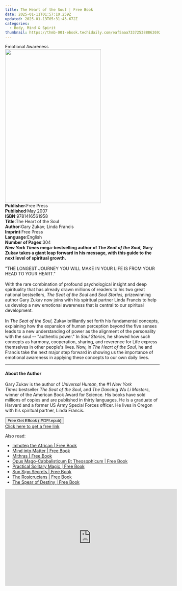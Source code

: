 ```yaml
---
title: The Heart of the Soul | Free Book
date: 2025-01-11T01:57:10.259Z
updated: 2025-01-13T05:31:43.672Z
categories:
  - Body, Mind & Spirit
thumbnail: https://thmb-001-ebook.techidaily.com/eaf5aaa7337253888626927cb16cca106c3df6ba53aa502373b637d9990012cc.jpg
---
```

<main id="book-container">
  <div class="flex flex-col">
    <div class="book-brief flex-1 py-6 px-4 sm:p-6 md:py-10 md:px-8">
      <!-- brief-->
      <div class="book-brief-main">Emotional Awareness</div>
    </div>
    <div
      class="book-meta-info flex-1 grid gap-4 col-start-1 col-end-3 row-start-1 sm:mb-6 sm:grid-cols-4 lg:gap-6 lg:col-start-2 lg:row-end-6 lg:row-span-6 lg:mb-0"
    >
      <div
        class="book-meta-info-left place-content-center mt-4 p-4 text-sm leading-6 col-start-2 col-span-2 dark:text-slate-400"
      >
        <img
          class="w-full h-500 object-cover rounded-lg sm:h-255 sm:col-span-2 lg:col-span-full"
          src="https://img-001-ebook.techidaily.com/d2ed284932bae3a49bcf5f7b362254e52d958558ed0d18ebe21ddf117c3d6b3c.jpg"
          alt=""
          width="312"
          height="500"
        />
      </div>
      <div
        class="book-meta-info-right mt-2 col-start-1 row-start-2 col-span-3 self-center"
      >
        <!-- meta data  -->
        <div class="flex flex-col px-4 md:px-8">
          <div class="flex-1">
            <strong>Publisher</strong>:<span class="px-2">Free Press</span>
          </div>
          <div class="flex-1">
            <strong>Published</strong>:<span class="px-2">May 2007</span>
          </div>
          <div class="flex-1">
            <strong>ISBN</strong>:<span class="px-2">9781416561958</span>
          </div>
          <div class="flex-1">
            <strong>Title</strong>:<span class="px-2"
              >The Heart of the Soul</span
            >
          </div>
          <div class="flex-1">
            <strong>Author</strong>:<span class="px-2"
              >Gary Zukav; Linda Francis</span
            >
          </div>
          <div class="flex-1">
            <strong>Imprint</strong>:<span class="px-2">Free Press</span>
          </div>
          <div class="flex-1">
            <strong>Language</strong>:<span class="px-2">English</span>
          </div>
          <div class="flex-1">
            <strong>Number of Pages</strong>:<span class="px-2">304</span>
          </div>
        </div>
      </div>
    </div>
    <div class="book-description flex-1 py-6 px-4 sm:p-6 md:py-10 md:px-8">
      <div class="book-description-main">
        <div accordion-content="" id="description">
          <b
            ><i>New York Times </i>mega-bestselling author of
            <i>The Seat of the Soul</i>, Gary Zukav takes a giant leap forward
            in his message, with this guide to the next level of spiritual
            growth.</b
          ><br /><br />"THE LONGEST JOURNEY YOU WILL MAKE IN YOUR LIFE IS FROM
          YOUR HEAD TO YOUR HEART."<br />
          <br />With the rare combination of profound psychological insight and
          deep spirituality that has already drawn millions of readers to his
          two great national bestsellers, <i>The Seat of the Soul</i> and
          <i>Soul Stories,</i> prizewinning author Gary Zukav now joins with his
          spiritual partner Linda Francis to help us develop a new emotional
          awareness that is central to our spiritual development.<br />
          <br />In <i>The Seat of the Soul,</i> Zukav brilliantly set forth his
          fundamental concepts, explaining how the expansion of human perception
          beyond the five senses leads to a new understanding of power as the
          alignment of the personality with the soul -- "authentic power." In
          <i>Soul Stories,</i> he showed how such concepts as harmony,
          cooperation, sharing, and reverence for Life express themselves in
          other people's lives. Now, in <i>The Heart of the Soul,</i> he and
          Francis take the next major step forward in showing us the importance
          of emotional awareness in applying these concepts to our own daily
          lives.
        </div>
        <div class="accordion-fader"></div>
      </div>
    </div>
    <div class="book-excerpts flex-1 py-6 px-4 sm:p-6 md:py-10 md:px-8">
      <!-- excerpts-->
      <div class="book-excerpts-main">
        <hr />
        <h4 class="placeholder placeholder-heading">
          <span>About the Author</span>
        </h4>
        <p>
          Gary Zukav is the author of&nbsp;<i>Universal Human</i>,&nbsp;the
          #1&nbsp;<i>New York Times</i>&nbsp;bestseller<i>&nbsp;The</i>&nbsp;<i
            >Seat of the Soul</i
          >, and&nbsp;<i>The Dancing Wu Li&nbsp;Masters</i>, winner of the
          American Book Award for Science. His books have sold millions of
          copies and are published in thirty languages. He is a graduate of
          Harvard and a former US Army Special Forces officer. He lives in
          Oregon with his spiritual partner, Linda Francis.
        </p>
      </div>
    </div>
    <div
      class="book-about-author flex-1 py-6 px-4 sm:p-6 md:py-10 md:px-8"
    ></div>
    <div class="book-free-get flex-1 py-6 px-4 sm:p-6 md:py-10 md:px-8">
      <button
        id="btn-free-get"
        class="bg-blue-500 hover:bg-blue-700 text-white font-bold py-2 px-4 rounded"
      >
        Free Get EBook (.PDF/.epub)
      </button>
      <div id="countdown-display" class="px-2 text-lg mt-2"></div>
      <a
        id="free-link"
        class="hidden bg-blue-500 hover:bg-blue-700 text-white font-bold py-2 px-4 rounded"
        href="https://www.ebooks.com/en-us/book/292630/the-heart-of-the-soul/gary-zukav/"
        target="_blank"
        >Click here to get a free link</a
      >
    </div>
    <script>
      let countdownTime = 0;
      let countdownInterval = null;
      document
        .getElementById('btn-free-get')
        .addEventListener('click', startCountdown);
      function startCountdown() {
        countdownTime = new Date().getTime() + 60000 * 3;
        countdownInterval = setInterval(updateCountdown, 1000);
        document.getElementById('btn-free-get').disabled = true;
        document
          .getElementById('btn-free-get')
          .classList.add('bg-gray-500', 'cursor-not-allowed');
      }
      function updateCountdown() {
        let currentTime = new Date().getTime();
        let timeLeft = countdownTime - currentTime;
        let secondsLeft = Math.floor(timeLeft / 1000);
        document.getElementById('countdown-display').innerHTML =
          `Remaining time: ${secondsLeft} seconds.`;
        if (secondsLeft <= 0) {
          clearInterval(countdownInterval);
          document.getElementById('btn-free-get').classList.add('hidden');
          document.getElementById('free-link').classList.remove('hidden');
          document.getElementById('countdown-display').innerHTML = '';
        }
      }
    </script>
  </div>
</main>

<ins class="adsbygoogle"
      style="display:block"
      data-ad-client="ca-pub-7571918770474297"
      data-ad-slot="8358498916"
      data-ad-format="auto"
      data-full-width-responsive="true"></ins>
    

<span class="atpl-alsoreadstyle">Also read:</span>
<div><ul>
<li><a href="https://novels-ebooks.techidaily.com/210877217-9781609258603-imhotep-the-african/"><u>Imhotep the African | Free Book</u></a></li>
<li><a href="https://novels-ebooks.techidaily.com/210877209-9781609255404-mind-into-matter/"><u>Mind into Matter | Free Book</u></a></li>
<li><a href="https://novels-ebooks.techidaily.com/210877212-9781609257132-mithras/"><u>Mithras | Free Book</u></a></li>
<li><a href="https://novels-ebooks.techidaily.com/210877214-9781609258191-opus-mago-cabbalisticum-et-theosophicum/"><u>Opus Mago-Cabbalisticum Et Theosophicum | Free Book</u></a></li>
<li><a href="https://novels-ebooks.techidaily.com/210877213-9781609257576-practical-solitary-magic/"><u>Practical Solitary Magic | Free Book</u></a></li>
<li><a href="https://novels-ebooks.techidaily.com/210877215-9781609259549-sun-sign-secrets/"><u>Sun Sign Secrets | Free Book</u></a></li>
<li><a href="https://novels-ebooks.techidaily.com/210877211-9781609257835-the-rosicrucians/"><u>The Rosicrucians | Free Book</u></a></li>
<li><a href="https://novels-ebooks.techidaily.com/210877219-9781609258252-the-spear-of-destiny/"><u>The Spear of Destiny | Free Book</u></a></li>
</ul></div>

<!-- affiliate ads begin -->
<iframe width="560" height="315" src="https://www.youtube.com/embed/tPgf_wSdhS8?si=BHoH1ryaxmwk-8FV" title="YouTube video player" frameborder="0" allow="accelerometer; autoplay; clipboard-write; encrypted-media; gyroscope; picture-in-picture; web-share" referrerpolicy="strict-origin-when-cross-origin" allowfullscreen></iframe>
<!-- affiliate ads end -->

